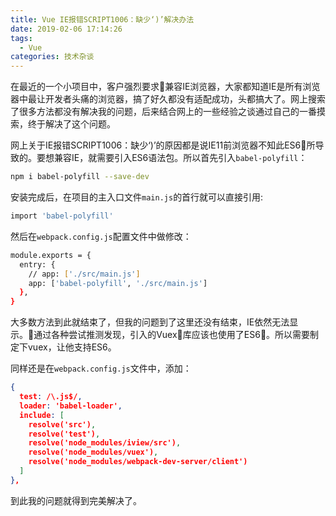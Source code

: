 ```yaml
---
title: Vue IE报错SCRIPT1006：缺少‘)’解决办法
date: 2019-02-06 17:14:26
tags:
  - Vue
categories: 技术杂谈
---
```


在最近的一个小项目中，客户强烈要求兼容IE浏览器，大家都知道IE是所有浏览器中最让开发者头痛的浏览器，搞了好久都没有适配成功，头都搞大了。网上搜索了很多方法都没有解决我的问题，后来结合网上的一些经验之谈通过自己的一番摸索，终于解决了这个问题。
<!-- more -->
网上关于IE报错SCRIPT1006：缺少‘)’的原因都是说IE11前浏览器不知此ES6所导致的。要想兼容IE，就需要引入ES6语法包。所以首先引入`babel-polyfill`：
``` bash
npm i babel-polyfill --save-dev
```
安装完成后，在项目的主入口文件`main.js`的首行就可以直接引用:
``` bash
import 'babel-polyfill'
```

然后在`webpack.config.js`配置文件中做修改：
``` bash
module.exports = {
  entry: {
    // app: ['./src/main.js']
    app: ['babel-polyfill', './src/main.js']
  },
}
```

大多数方法到此就结束了，但我的问题到了这里还没有结束，IE依然无法显示。通过各种尝试推测发现，引入的Vuex库应该也使用了ES6。所以需要制定下vuex，让他支持ES6。

同样还是在`webpack.config.js`文件中，添加：
``` json
{
  test: /\.js$/,
  loader: 'babel-loader',
  include: [
    resolve('src'),
    resolve('test'),
    resolve('node_modules/iview/src'),
    resolve('node_modules/vuex'),
    resolve('node_modules/webpack-dev-server/client')
  ]
},
```

到此我的问题就得到完美解决了。